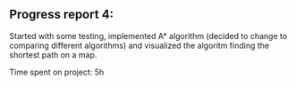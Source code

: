 ## Progress report 4:
Started with some testing, implemented A* algorithm (decided to change to comparing different algorithms) and visualized the algoritm finding the shortest path on a map.

Time spent on project: 5h
